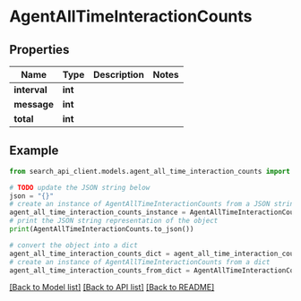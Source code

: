 # AgentAllTimeInteractionCounts


## Properties

Name | Type | Description | Notes
------------ | ------------- | ------------- | -------------
**interval** | **int** |  | 
**message** | **int** |  | 
**total** | **int** |  | 

## Example

```python
from search_api_client.models.agent_all_time_interaction_counts import AgentAllTimeInteractionCounts

# TODO update the JSON string below
json = "{}"
# create an instance of AgentAllTimeInteractionCounts from a JSON string
agent_all_time_interaction_counts_instance = AgentAllTimeInteractionCounts.from_json(json)
# print the JSON string representation of the object
print(AgentAllTimeInteractionCounts.to_json())

# convert the object into a dict
agent_all_time_interaction_counts_dict = agent_all_time_interaction_counts_instance.to_dict()
# create an instance of AgentAllTimeInteractionCounts from a dict
agent_all_time_interaction_counts_from_dict = AgentAllTimeInteractionCounts.from_dict(agent_all_time_interaction_counts_dict)
```
[[Back to Model list]](../README.md#documentation-for-models) [[Back to API list]](../README.md#documentation-for-api-endpoints) [[Back to README]](../README.md)



